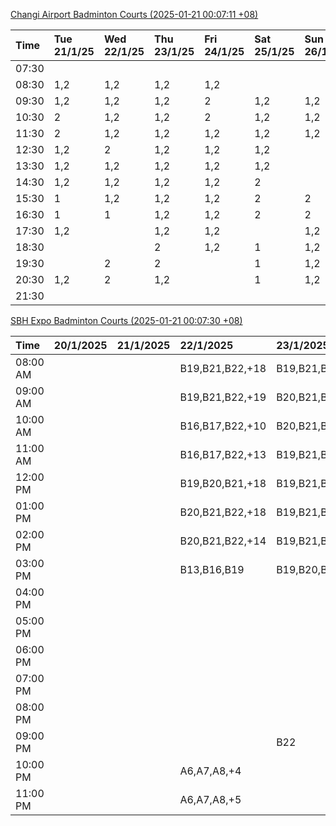 [Changi Airport Badminton Courts (2025-01-21 00:07:11 +08)](https://www.carc.org.sg/FacilityBooking.aspx)

| Time   | Tue 21/1/25   | Wed 22/1/25   | Thu 23/1/25   | Fri 24/1/25   | Sat 25/1/25   | Sun 26/1/25   | Mon 27/1/25   |
|:-------|:--------------|:--------------|:--------------|:--------------|:--------------|:--------------|:--------------|
| 07:30  |               |               |               |               |               |               |               |
| 08:30  | 1,2           | 1,2           | 1,2           | 1,2           |               |               | 1,2           |
| 09:30  | 1,2           | 1,2           | 1,2           | 2             | 1,2           | 1,2           | 1,2           |
| 10:30  | 2             | 1,2           | 1,2           | 2             | 1,2           | 1,2           | 1,2           |
| 11:30  | 2             | 1,2           | 1,2           | 1,2           | 1,2           | 1,2           | 1,2           |
| 12:30  | 1,2           | 2             | 1,2           | 1,2           | 1,2           |               | 1,2           |
| 13:30  | 1,2           | 1,2           | 1,2           | 1,2           | 1,2           |               | 1,2           |
| 14:30  | 1,2           | 1,2           | 1,2           | 1,2           | 2             |               | 1,2           |
| 15:30  | 1             | 1,2           | 1,2           | 1,2           | 2             | 2             | 1,2           |
| 16:30  | 1             | 1             | 1,2           | 1,2           | 2             | 2             | 1,2           |
| 17:30  | 1,2           |               | 1,2           | 1,2           |               | 1,2           | 1,2           |
| 18:30  |               |               | 2             | 1,2           | 1             | 1,2           | 1             |
| 19:30  |               | 2             | 2             |               | 1             | 1,2           |               |
| 20:30  | 1,2           | 2             | 1,2           |               | 1             | 1,2           | 2             |
| 21:30  |               |               |               |               |               |               |               |

[SBH Expo Badminton Courts (2025-01-21 00:07:30 +08)](https://singaporebadmintonhall.getomnify.com/widgets/O3MRKGBH359GA55KHMG1RD)

| Time     | 20/1/2025   | 21/1/2025   | 22/1/2025       | 23/1/2025       | 24/1/2025       | 25/1/2025       | 26/1/2025       |
|:---------|:------------|:------------|:----------------|:----------------|:----------------|:----------------|:----------------|
| 08:00 AM |             |             | B19,B21,B22,+18 | B19,B21,B22,+18 | B19,B21,B22,+19 | B19,B21,B22,+12 | B16,B20,B21,+4  |
| 09:00 AM |             |             | B19,B21,B22,+19 | B20,B21,B22,+15 | B19,B20,B21,+17 | B19,B21,B22,+13 |                 |
| 10:00 AM |             |             | B16,B17,B22,+10 | B20,B21,B22,+17 | B19,B20,B21,+17 | B19,B20,B21,+16 |                 |
| 11:00 AM |             |             | B16,B17,B22,+13 | B19,B21,B22,+17 | B19,B21,B22,+17 | B19,B20,B21,+16 |                 |
| 12:00 PM |             |             | B19,B20,B21,+18 | B19,B21,B22,+19 | B19,B21,B22,+13 | B19,B21,B22,+19 |                 |
| 01:00 PM |             |             | B20,B21,B22,+18 | B19,B21,B22,+19 | B19,B21,B22,+15 | B19,B21,B22,+19 |                 |
| 02:00 PM |             |             | B20,B21,B22,+14 | B19,B21,B22,+13 | B19,B21,B22,+15 | B20,B21,B22,+12 | A9,B17,B22,+1   |
| 03:00 PM |             |             | B13,B16,B19     | B19,B20,B22,+11 | B20,B21,B22,+11 | B16,B17,B18     |                 |
| 04:00 PM |             |             |                 |                 | B20,B21,B22     |                 | B13             |
| 05:00 PM |             |             |                 |                 |                 | B13,B14         |                 |
| 06:00 PM |             |             |                 |                 |                 |                 |                 |
| 07:00 PM |             |             |                 |                 |                 |                 | A3              |
| 08:00 PM |             |             |                 |                 |                 |                 | A10,A9,B13,+1   |
| 09:00 PM |             |             |                 | B22             |                 |                 | A10,B15,B16,+4  |
| 10:00 PM |             |             | A6,A7,A8,+4     |                 | A10,A8,A9,+4    | A10,B21,B22,+1  | B20,B21,B22,+17 |
| 11:00 PM |             |             | A6,A7,A8,+5     |                 | A10,A8,A9,+4    | B20,B21,B22,+10 | B20,B21,B22,+19 |
